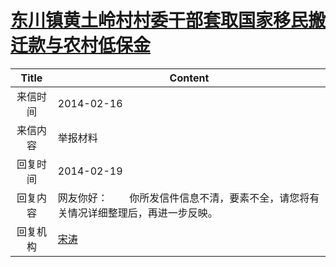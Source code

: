 # <a href="http://www.shangluo.gov.cn/zmhd/ldxxxx.jsp?urltype=leadermail.LeaderMailContentUrl&wbtreeid=1112&leadermailid=2274">东川镇黄土岭村村委干部套取国家移民搬迁款与农村低保金</a>
| Title |                     Content                      |
|:-----:|--------------------------------------------------|
| 来信时间  | 2014-02-16                                       |
| 来信内容  | 举报材料                                             |
| 回复时间  | 2014-02-19                                       |
| 回复内容  | 网友你好：        你所发信件信息不清，要素不全，请您将有关情况详细整理后，再进一步反映。 |
| 回复机构  | <a href="../../categories/agencies/宋涛.md">宋涛</a> |